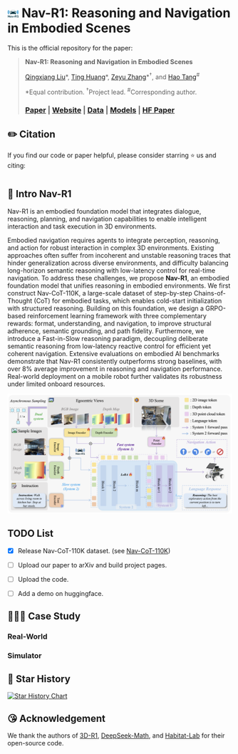# <img src="./assets/navr1_logo.png" alt="logo" width="25"/> Nav-R1: Reasoning and Navigation in Embodied Scenes

This is the official repository for the paper:
> **Nav-R1: Reasoning and Navigation in Embodied Scenes**
>
> [Qingxiang Liu](https://github.com/AMXalice)\*, [Ting Huang](https://github.com/Believeht029)\*, [Zeyu Zhang](https://steve-zeyu-zhang.github.io/)\*<sup>†</sup>, and [Hao Tang](https://ha0tang.github.io/)<sup>#</sup>
>
> \*Equal contribution. <sup>†</sup>Project lead. <sup>#</sup>Corresponding author.
>
> ### [Paper]() | [Website](https://aigeeksgroup.github.io/Nav-R1/) | [Data](https://huggingface.co/datasets/AIGeeksGroup/Nav-CoT-110K) | [Models](https://huggingface.co/AIGeeksGroup/Nav-R1) | [HF Paper]()


## ✏️ Citation
If you find our code or paper helpful, please consider starring ⭐ us and citing:
```bibtex

```

## 🏃 Intro Nav-R1
Nav-R1 is an embodied foundation model that integrates dialogue, reasoning, planning, and navigation capabilities to enable intelligent interaction and task execution in 3D environments.

Embodied navigation requires agents to integrate perception, reasoning, and action for robust interaction in complex 3D environments. Existing approaches often suffer from incoherent and unstable reasoning traces that hinder generalization across diverse environments, and difficulty balancing long-horizon semantic reasoning with low-latency control for real-time navigation. To address these challenges, we propose **Nav-R1**, an embodied foundation model that unifies reasoning in embodied environments. We first construct Nav-CoT-110K, a large-scale dataset of step-by-step Chains-of-Thought (CoT) for embodied tasks, which enables cold-start initialization with structured reasoning. Building on this foundation, we design a GRPO-based reinforcement learning framework with three complementary rewards: format, understanding, and navigation, to improve structural adherence, semantic grounding, and path fidelity. Furthermore, we introduce a Fast-in-Slow reasoning paradigm, decoupling deliberate semantic reasoning from low-latency reactive control for efficient yet coherent navigation. Extensive evaluations on embodied AI benchmarks demonstrate that Nav-R1 consistently outperforms strong baselines, with over 8\% average improvement in reasoning and navigation performance. Real-world deployment on a mobile robot further validates its robustness under limited onboard resources.

![image](./assets/Nav-R1-structure.png)

## TODO List

- [x] Release Nav-CoT-110K dataset. (see [Nav-CoT-110K](https://huggingface.co/datasets/AIGeeksGroup/Nav-CoT-110K))
- [ ] Upload our paper to arXiv and build project pages.
- [ ] Upload the code.
- [ ] Add a demo on huggingface.


## 👩🏻‍💻 Case Study

### Real-World

### Simulator

## 🌟 Star History

[![Star History Chart](https://api.star-history.com/svg?repos=AIGeeksGroup/Nav-R1&type=Date)](https://www.star-history.com/#AIGeeksGroup/Nav-R1&Date)

## 😘 Acknowledgement

We thank the authors of [3D-R1](https://github.com/AIGeeksGroup/3D-R1), [DeepSeek-Math](https://github.com/deepseek-ai/DeepSeek-Math), and [Habitat-Lab](https://github.com/facebookresearch/habitat-lab) for their open-source code.